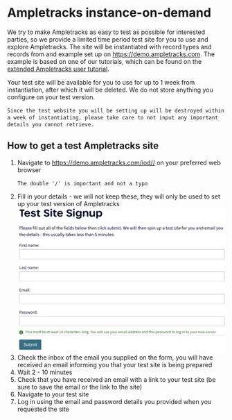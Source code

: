 # Ampletracks instance-on-demand

We try to make Ampletracks as easy to test as possible for interested parties, so we provide a limited time period test site for you to use and explore Ampletracks. The site will be instantiated with record types and records from and example set up on <https://demo.ampletracks.com>. The example is based on one of our tutorials, which can be found on the [extended Ampletracks user tutorial](./ampletracks_demo_extended.md).

Your test site will be available for you to use for up to 1 week from instantiation, after which it will be deleted. We do not store anything you configure on your test version.

```{warning}
Since the test website you will be setting up will be destroyed within a week of instantiating, please take care to not input any important details you cannot retrieve.
```

## How to get a test Ampletracks site

1. Navigate to <https://demo.ampletracks.com/iod//> on your preferred web browser
   ```{note}
   The double '/' is important and not a typo
   ```
2. Fill in your details - we will not keep these, they will only be used to set up your test version of Ampletracks
   ![Ampletracks instance-on-demand registration form](../images/ampletracks/ampletracks_iod_form.png)
3. Check the inbox of the email you supplied on the form, you will have received an email informing you that your test site is being prepared
4. Wait 2 - 10 minutes
5. Check that you have received an email with a link to your test site (be sure to save the email or the link to the site)
6. Navigate to your test site
7. Log in using the email and password details you provided when you requested the site